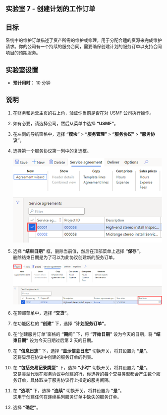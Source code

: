 ﻿---
lab:
    title: '实验室 7： 创建计划的工作订单'
    module: '模块 1： 学习 Microsoft Dynamics 365 Supply Chain Management 的基础知识'
---

## 实验室 7 - 创建计划的工作订单

## 目标

系统中的维护订单描述了资产所需的维护或修理，用于分配合适的资源来完成维护请求。你的公司有一个持续的服务合同，需要确保创建计划的服务订单以支持合同项目的预期服务。

## 实验室设置

   - **预计用时**： 10 分钟

## 说明

1. 在财务和运营主页的右上角，验证你当前是否在对 USMF 公司执行操作。

1. 如有必要，请选择公司，然后从菜单中选择 **“USMF”**。

1. 在左侧的导航窗格中，选择 **“模块”** > **“服务管理”** > **“服务协议”** > **“服务协议”**。

1. 选择第一个服务协议第一列中的复选框。

    ![所选服务协议的屏幕图像](./media/lp1-m5-select-service-agreement.png)

1. 选择 **“结束日期”** 框，删除当前值，然后在顶部菜单上选择 **“保存”**。  
 删除结束日期是为了可以为此协议创建新的服务订单。

    ![突出显示空的结束日期单元格和“保存”选项的屏幕图像](./media/lp1-m5-update-date-save-service-agreement.png)

1. 在顶部菜单中，选择 **“交货”**。

1. 在功能区栏的 **“创建”** 下，选择 **“计划服务订单”**。

1. 在“创建服务订单”窗格的 **“期间”** 下，将 **“开始日期”** 设为今天的日期，将 **“结束日期”** 设为今天日期过后第 2 天的日期。

1. 在 **“信息日志”** 下，选择 **“显示信息日志”** 切换开关，将其设置为 **“是”**。  
这将显示在协议中创建的服务订单的列表。

1. 在 **“包括交易记录类型”** 下，选择 **“小时”** 切换开关，将其设置为 **“是”**。  
交易类型代表在服务协议中创建的行，你选择的每个交易类型都会产生数个服务订单，具体取决于服务协议行上指定的服务间隔。

1. 在 **“选项”** 下，选择 **“连续”** 切换开关，将其设置为 **“是”**。  
这用于创建任何在连续系列服务订单中缺失的服务订单。

1. 选择 **“确定”**。

